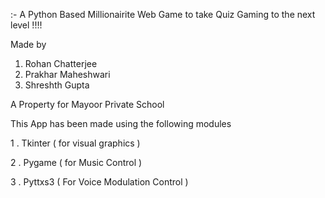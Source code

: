 <title> Who Wants to be a Millionaire !!! </title>

:-  A Python Based Millionairite Web Game to take Quiz Gaming to the next level !!!! 

Made by 
1. Rohan Chatterjee 
2. Prakhar Maheshwari 
3. Shreshth Gupta 


A Property for Mayoor Private School 


<p> This App has been made using the following modules </p>
<p> 1 . Tkinter ( for visual graphics )</p>
<p> 2 . Pygame ( for Music Control )</p>
<p> 3 . Pyttxs3 ( For Voice Modulation Control ) </p>


